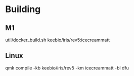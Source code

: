 # Building

## M1
util/docker_build.sh keebio/iris/rev5:icecreammatt

## Linux
qmk compile -kb keebio/iris/rev5 -km icecreammatt -bl dfu